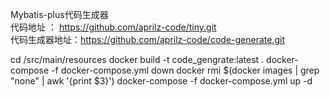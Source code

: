 Mybatis-plus代码生成器  
代码地址 ： https://github.com/aprilz-code/tiny.git  
代码生成器地址：https://github.com/aprilz-code/code-generate.git

cd /src/main/resources
docker build -t code_gengrate:latest .
docker-compose -f docker-compose.yml down
docker rmi $(docker images | grep "none" | awk '{print $3}')
docker-compose -f docker-compose.yml up -d
